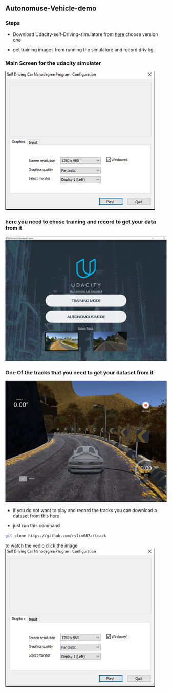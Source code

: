 ## Autonomuse-Vehicle-demo

### Steps

- Download Udacity-self-Driving-simulatore from [here](
    https://github.com/udacity/self-driving-car-sim) choose version one 

- get training images from running the simulatore and record drivibg 

### Main Screen for the udacity simulater 
![](IMG/1.JPG)

### here you need to chose training and record to get your data from it 
![](IMG/2.JPG)

### One Of the tracks that you need to get your dataset from it 
![](IMG/3.JPG)


- if you do not want to play and record the tracks you 
 can download a dataset from this [here](https://github.com/rslim087a/track)

 - just run this command 
 ```bash
 git clone https://github.com/rslim087a/track

 ```

 to watch the vedio click the image 
[![](IMG/1.JPG)](https://youtu.be/469Us-w_avc)